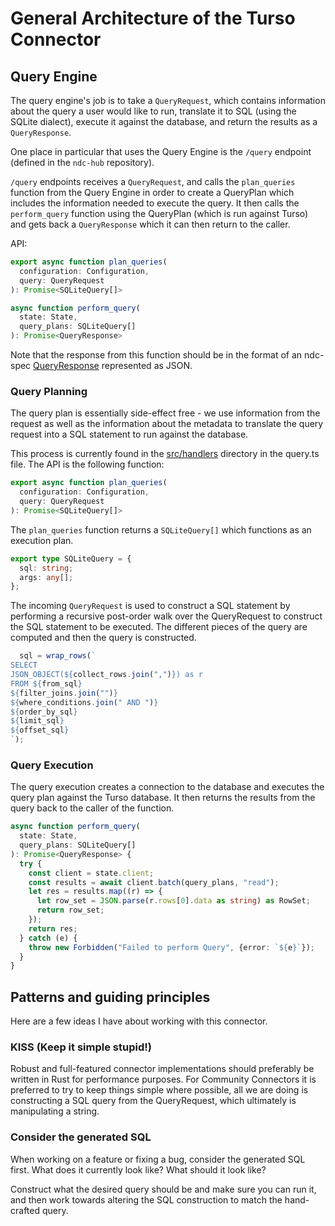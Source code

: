 # General Architecture of the Turso Connector

## Query Engine
The query engine's job is to take a `QueryRequest`, which contains information about the query a user would like to run, translate it to SQL (using the SQLite dialect), execute it against the database, and return the results as a `QueryResponse`.

One place in particular that uses the Query Engine is the `/query` endpoint (defined in the `ndc-hub` repository).

`/query` endpoints receives a `QueryRequest`, and calls the `plan_queries` function from the Query Engine in order to create a QueryPlan which includes the information needed to execute the query. It then calls the `perform_query` function using the QueryPlan (which is run against Turso) and gets back a `QueryResponse` which it can then return to the caller.

API:

```typescript
export async function plan_queries(
  configuration: Configuration,
  query: QueryRequest
): Promise<SQLiteQuery[]>
```

```typescript
async function perform_query(
  state: State,
  query_plans: SQLiteQuery[]
): Promise<QueryResponse> 
```

Note that the response from this function should be in the format of an ndc-spec [QueryResponse](https://hasura.github.io/ndc-spec/reference/types.html#queryresponse) represented as JSON.

### Query Planning
The query plan is essentially side-effect free - we use information from the request as well as the information about the metadata to translate the query request into a SQL statement to run against the database.

This process is currently found in the [src/handlers](/src/handlers/query.ts) directory in the query.ts file. The API is the following function:

```typescript
export async function plan_queries(
  configuration: Configuration,
  query: QueryRequest
): Promise<SQLiteQuery[]>
```

The `plan_queries` function returns a `SQLiteQuery[]` which functions as an execution plan.

```typescript
export type SQLiteQuery = {
  sql: string;
  args: any[];
};
```

The incoming `QueryRequest` is used to construct a SQL statement by performing a recursive post-order walk over the QueryRequest to construct the SQL statement to be executed. The different pieces of the query are computed and then the query is constructed. 

```typescript
  sql = wrap_rows(`
SELECT
JSON_OBJECT(${collect_rows.join(",")}) as r
FROM ${from_sql}
${filter_joins.join("")}
${where_conditions.join(" AND ")}
${order_by_sql}
${limit_sql}
${offset_sql}
`);
```

### Query Execution
The query execution creates a connection to the database and executes the query plan against the Turso database. It then returns the results from the query back to the caller of the function.

```typescript
async function perform_query(
  state: State,
  query_plans: SQLiteQuery[]
): Promise<QueryResponse> {
  try {
    const client = state.client;
    const results = await client.batch(query_plans, "read");
    let res = results.map((r) => {
      let row_set = JSON.parse(r.rows[0].data as string) as RowSet;
      return row_set;
    });
    return res;
  } catch (e) {
    throw new Forbidden("Failed to perform Query", {error: `${e}`});
  }
}
```

## Patterns and guiding principles

Here are a few ideas I have about working with this connector.

### KISS (Keep it simple stupid!)
Robust and full-featured connector implementations should preferably be written in Rust for performance purposes. For Community Connectors it is preferred to try to keep things simple where possible, all we are doing is constructing a SQL query from the QueryRequest, which ultimately is manipulating a string. 


### Consider the generated SQL
When working on a feature or fixing a bug, consider the generated SQL first. What does it currently look like? What should it look like?

Construct what the desired query should be and make sure you can run it, and then work towards altering the SQL construction to match the hand-crafted query.
